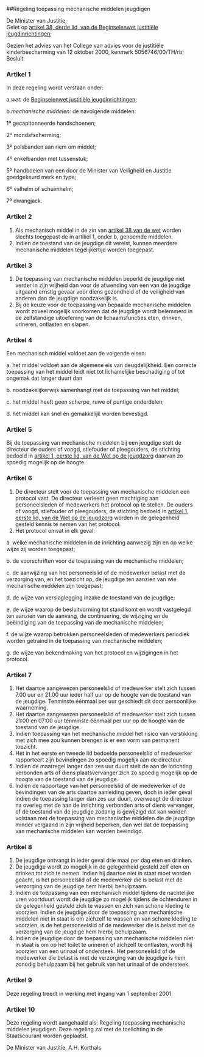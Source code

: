 <meta http-equiv='Content-Type' content='text/html; charset=utf-8' />

##Regeling toepassing mechanische middelen jeugdigen 

De Minister van Justitie,  
Gelet op [artikel 38, derde lid, van de Beginselenwet justitiële jeugdinrichtingen](../../../../../../../wet/beginselenwet/justitiële/jeugdinrichtingen/BWBR0011756/README.md);

Gezien het advies van het College van advies voor de justitiële kinderbescherming van 12 oktober 2000, kenmerk 5056746/00/TH/rb;
Besluit:     

### Artikel  1  

In deze regeling wordt verstaan onder: 

a.*wet:* de [Beginselenwet justitiële jeugdinrichtingen](../../../../../../../wet/beginselenwet/justitiële/jeugdinrichtingen/BWBR0011756/README.md);

b.*mechanische middelen:* de navolgende middelen:

1º  gecapitonneerde handschoenen; 

2º  mondafscherming; 

3º  polsbanden aan riem om middel; 

4º  enkelbanden met tussenstuk; 

5º  handboeien van een door de Minister van Veiligheid en Justitie goedgekeurd merk en type; 

6º  valhelm of schuimhelm; 

7º  dwangjack.  

### Artikel  2  

1.  Als mechanisch middel in de zin van [artikel 38 van de wet](../../../../../../../wet/beginselenwet/justitiële/jeugdinrichtingen/BWBR0011756/README.md) worden slechts toegepast de in artikel 1, onder b, genoemde middelen.   
2.  Indien de toestand van de jeugdige dit vereist, kunnen meerdere mechanische middelen tegelijkertijd worden toegepast.   

### Artikel  3  

1.  De toepassing van mechanische middelen beperkt de jeugdige niet verder in zijn vrijheid dan voor de afwending van een van de jeugdige uitgaand ernstig gevaar voor diens gezondheid of de veiligheid van anderen dan de jeugdige noodzakelijk is.   
2.  Bij de keuze voor de toepassing van bepaalde mechanische middelen wordt zoveel mogelijk voorkomen dat de jeugdige wordt belemmerd in de zelfstandige uitoefening van de lichaamsfuncties eten, drinken, urineren, ontlasten en slapen.   

### Artikel  4  

Een mechanisch middel voldoet aan de volgende eisen: 

a.  het middel voldoet aan de algemene eis van deugdelijkheid. Een correcte toepassing van het middel leidt niet tot lichamelijke beschadiging of tot ongemak dat langer duurt dan 

b.  noodzakelijkerwijs samenhangt met de toepassing van het middel; 

c.  het middel heeft geen scherpe, ruwe of puntige onderdelen; 

d.  het middel kan snel en gemakkelijk worden bevestigd.   

### Artikel  5  

Bij de toepassing van mechanische middelen bij een jeugdige stelt de directeur de ouders of voogd, stiefouder of pleegouders, de stichting bedoeld in [artikel 1, eerste lid, van de Wet op de jeugdzorg](../../../../../../../wet/wet/op/de/jeugdzorg/BWBR0016637/README.md) daarvan zo spoedig mogelijk op de hoogte.  

### Artikel  6  

1.  De directeur stelt voor de toepassing van mechanische middelen een protocol vast. De directeur verleent geen machtiging aan personeelsleden of medewerkers het protocol op te stellen. De ouders of voogd, stiefouder of pleegouders, de stichting bedoeld in [artikel 1, eerste lid, van de Wet op de jeugdzorg](../../../../../../../wet/wet/op/de/jeugdzorg/BWBR0016637/README.md) worden in de gelegenheid gesteld kennis te nemen van het protocol.   
2.  Het protocol omvat in elk geval: 

a.  welke mechanische middelen in de inrichting aanwezig zijn en op welke wijze zij worden toegepast; 

b.  de voorschriften voor de toepassing van de mechanische middelen; 

c.  de aanwijzing van het personeelslid of de medewerker belast met de verzorging van, en het toezicht op, de jeugdige ten aanzien van wie mechanische middelen zijn toegepast; 

d.  de wijze van verslaglegging inzake de toestand van de jeugdige; 

e.  de wijze waarop de besluitvorming tot stand komt en wordt vastgelegd ten aanzien van de aanvang, de continuering, de wijziging en de beëindiging van de toepassing van de mechanische middelen; 

f.  de wijze waarop betrokken personeelsleden of medewerkers periodiek worden getraind in de toepassing van mechanische middelen; 

g.  de wijze van bekendmaking van het protocol en wijzigingen in het protocol.    

### Artikel  7  

1.  Het daartoe aangewezen personeelslid of medewerker stelt zich tussen 7.00 uur en 21.00 uur ieder half uur op de hoogte van de toestand van de jeugdige. Tenminste éénmaal per uur geschiedt dit door persoonlijke waarneming.   
2.  Het daartoe aangewezen personeelslid of medewerker stelt zich tussen 21:00 en 07:00 uur tenminste éénmaal per uur op de hoogte van de toestand van de jeugdige.   
3.  Indien toepassing van het mechanische middel het risico van verstikking met zich mee zou kunnen brengen is er een vorm van permanent toezicht.   
4.  Het in het eerste en tweede lid bedoelde personeelslid of medewerker rapporteert zijn bevindingen zo spoedig mogelijk aan de directeur.   
5.  Indien de maatregel langer dan zes uur duurt stelt de aan de inrichting verbonden arts of diens plaatsvervanger zich zo spoedig mogelijk op de hoogte van de toestand van de jeugdige.   
6.  Indien de rapportage van het personeelslid of de medewerker of de bevindingen van de arts daartoe aanleiding geven, doch in ieder geval indien de toepassing langer dan zes uur duurt, overweegt de directeur na overleg met de aan de inrichting verbonden arts of diens vervanger, of de toestand van de jeugdige zodanig is gewijzigd dat kan worden volstaan met de toepassing van mechanische middelen die de jeugdige minder vergaand in zijn vrijheid beperken, dan wel dat de toepassing van mechanische middelen kan worden beëindigd.   

### Artikel  8  

1.  De jeugdige ontvangt in ieder geval drie maal per dag eten en drinken.   
2.  De jeugdige wordt zo mogelijk in de gelegenheid gesteld zelf eten en drinken tot zich te nemen. Indien hij daartoe niet in staat moet worden geacht, is het personeelslid of de medewerker die is belast met de verzorging van de jeugdige hem hierbij behulpzaam.   
3.  Indien de toepassing van een mechanisch middel tijdens de nachtelijke uren voortduurt wordt de jeugdige zo mogelijk tijdens de ochtenduren in de gelegenheid gesteld zich te wassen en zich van schone kleding te voorzien. Indien de jeugdige door de toepassing van mechanische middelen niet in staat is om zichzelf te wassen en van schone kleding te voorzien, is de het personeelslid of de medewerker die is belast met de verzorging van de jeugdige hem hierbij behulpzaam.   
4.  Indien de jeugdige door de toepassing van mechanische middelen niet in staat is om op het toilet te urineren of zichzelf te ontlasten, wordt hij voorzien van een urinaal of ondersteek. Het personeelslid of de medewerker die belast is met de verzorging van de jeugdige is hem zonodig behulpzaam bij het gebruik van het urinaal of de ondersteek.   

### Artikel  9  

Deze regeling treedt in werking met ingang van 1 september 2001.  

### Artikel  10  

Deze regeling wordt aangehaald als: Regeling toepassing mechanische middelen jeugdigen. 
Deze regeling zal met de toelichting in de Staatscourant worden geplaatst.   

De 
Minister van Justitie, 
A.H.  Korthals      

